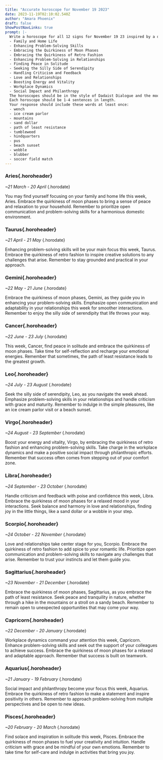 ```yaml
---
title: "Accurate horoscope for November 19 2023"
date: 2023-11-19T02:10:02.540Z
author: "Amara Phoenix"
draft: false
ShowPostNavLinks: true
prompt: |-
  Write a horoscope for all 12 signs for November 19 23 inspired by a different focus for each. Ensure you do not include the focus in the response:
  - Family and Home Life
  - Enhancing Problem-Solving Skills
  - Embracing the Quirkiness of Moon Phases
  - Embracing the Quirkiness of Retro Fashion
  - Enhancing Problem-Solving in Relationships
  - Finding Peace in Solitude
  - Seeking the Silly Side of Serendipity
  - Handling Criticism and Feedback
  - Love and Relationships
  - Boosting Energy and Vitality
  - Workplace Dynamics
  - Social Impact and Philanthropy
  The horoscopes should be in the style of Dadaist Dialogue and the mood of relaxed
  Each horoscope should be 1-4 sentences in length.
  Your response should include these words at least once:
  - wench
  - ice cream parlor
  - mountains
  - sand dollar
  - path of least resistance
  - tumbleweed
  - hindquarters
  - pus
  - beach sunset
  - wobble
  - blubber
  - soccer field match
---
```


### Aries{.horoheader}

*~21 March - 20 April*
{.horodate}

You may find yourself focusing on your family and home life this week, Aries. Embrace the quirkiness of moon phases to bring a sense of peace and relaxation to your household. Remember to prioritize open communication and problem-solving skills for a harmonious domestic environment.


### Taurus{.horoheader}

*~21 April - 21 May*
{.horodate}

Enhancing problem-solving skills will be your main focus this week, Taurus. Embrace the quirkiness of retro fashion to inspire creative solutions to any challenges that arise. Remember to stay grounded and practical in your approach.


### Gemini{.horoheader}

*~22 May - 21 June*
{.horodate}

Embrace the quirkiness of moon phases, Gemini, as they guide you in enhancing your problem-solving skills. Emphasize open communication and adaptability in your relationships this week for smoother interactions. Remember to enjoy the silly side of serendipity that life throws your way.


### Cancer{.horoheader}

*~22 June - 23 July*
{.horodate}

This week, Cancer, find peace in solitude and embrace the quirkiness of moon phases. Take time for self-reflection and recharge your emotional energies. Remember that sometimes, the path of least resistance leads to the greatest growth.


### Leo{.horoheader}

*~24 July - 23 August*
{.horodate}

Seek the silly side of serendipity, Leo, as you navigate the week ahead. Emphasize problem-solving skills in your relationships and handle criticism with grace and maturity. Remember to indulge in the simple pleasures, like an ice cream parlor visit or a beach sunset.


### Virgo{.horoheader}

*~24 August - 23 September*
{.horodate}

Boost your energy and vitality, Virgo, by embracing the quirkiness of retro fashion and enhancing problem-solving skills. Take charge in the workplace dynamics and make a positive social impact through philanthropic efforts. Remember that success often comes from stepping out of your comfort zone.


### Libra{.horoheader}

*~24 September - 23 October*
{.horodate}

Handle criticism and feedback with poise and confidence this week, Libra. Embrace the quirkiness of moon phases for a relaxed mood in your interactions. Seek balance and harmony in love and relationships, finding joy in the little things, like a sand dollar or a wobble in your step.


### Scorpio{.horoheader}

*~24 October - 22 November*
{.horodate}

Love and relationships take center stage for you, Scorpio. Embrace the quirkiness of retro fashion to add spice to your romantic life. Prioritize open communication and problem-solving skills to navigate any challenges that arise. Remember to trust your instincts and let them guide you.


### Sagittarius{.horoheader}

*~23 November - 21 December*
{.horodate}

Embrace the quirkiness of moon phases, Sagittarius, as you embrace the path of least resistance. Seek peace and tranquility in nature, whether through a hike in the mountains or a stroll on a sandy beach. Remember to remain open to unexpected opportunities that may come your way.


### Capricorn{.horoheader}

*~22 December - 20 January*
{.horodate}

Workplace dynamics command your attention this week, Capricorn. Enhance problem-solving skills and seek out the support of your colleagues to achieve success. Embrace the quirkiness of moon phases for a relaxed and adaptable approach. Remember that success is built on teamwork.


### Aquarius{.horoheader}

*~21 January - 19 February*
{.horodate}

Social impact and philanthropy become your focus this week, Aquarius. Embrace the quirkiness of retro fashion to make a statement and inspire positivity in others. Remember to approach problem-solving from multiple perspectives and be open to new ideas.


### Pisces{.horoheader}

*~20 February - 20 March*
{.horodate}

Find solace and inspiration in solitude this week, Pisces. Embrace the quirkiness of moon phases to fuel your creativity and intuition. Handle criticism with grace and be mindful of your own emotions. Remember to take time for self-care and indulge in activities that bring you joy.

